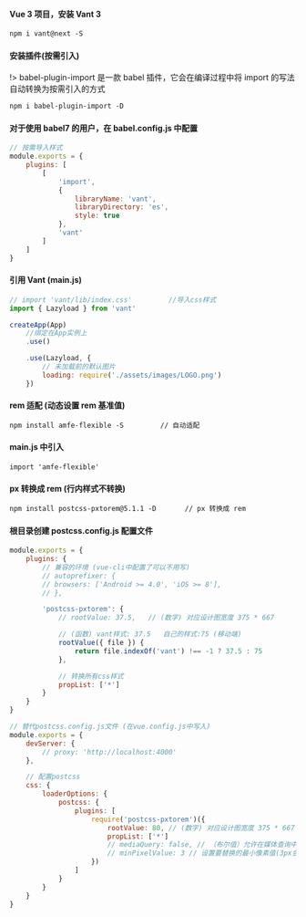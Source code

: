 #### Vue 3 项目，安装 Vant 3

```txt
npm i vant@next -S
```

#### 安装插件(按需引入)

!> babel-plugin-import 是一款 babel 插件，它会在编译过程中将 import 的写法自动转换为按需引入的方式

```txt
npm i babel-plugin-import -D
```

#### 对于使用 babel7 的用户，在 babel.config.js 中配置

```javascript
// 按需导入样式
module.exports = {
    plugins: [
        [
            'import',
            {
                libraryName: 'vant',
                libraryDirectory: 'es',
                style: true
            },
            'vant'
        ]
    ]
}
```

#### 引用 Vant (main.js)

```javascript
// import 'vant/lib/index.css'         //导入css样式
import { Lazyload } from 'vant'

createApp(App)
    //绑定在App实例上
    .use()

    .use(Lazyload, {
        // 未加载前的默认图片
        loading: require('./assets/images/LOGO.png')
    })
```

#### rem 适配 (动态设置 rem 基准值)

```txt
npm install amfe-flexible -S         // 自动适配
```

#### main.js 中引入

```txt
import 'amfe-flexible'
```

#### px 转换成 rem (行内样式不转换)

```txt
npm install postcss-pxtorem@5.1.1 -D       // px 转换成 rem
```

#### 根目录创建 postcss.config.js 配置文件

```javascript
module.exports = {
    plugins: {
        // 兼容的环境 (vue-cli中配置了可以不用写)
        // autoprefixer: {
        // browsers: ['Android >= 4.0', 'iOS >= 8'],
        // },

        'postcss-pxtorem': {
            // rootValue: 37.5,   // (数字) 对应设计图宽度 375 * 667

            // (函数) vant样式: 37.5   自己的样式:75 (移动端)
            rootValue({ file }) {
                return file.indexOf('vant') !== -1 ? 37.5 : 75
            },

            // 转换所有css样式
            propList: ['*']
        }
    }
}
```

```javascript
// 替代postcss.config.js文件 (在vue.config.js中写入)
module.exports = {
    devServer: {
        // proxy: 'http://localhost:4000'
    },

    // 配置postcss
    css: {
        loaderOptions: {
            postcss: {
                plugins: [
                    require('postcss-pxtorem')({
                        rootValue: 80, // (数字) 对应设计图宽度 375 * 667
                        propList: ['*']
                        // mediaQuery: false, // （布尔值）允许在媒体查询中转换px。
                        // minPixelValue: 3 // 设置要替换的最小像素值(3px会被转rem)。 默认 0
                    })
                ]
            }
        }
    }
}
```
